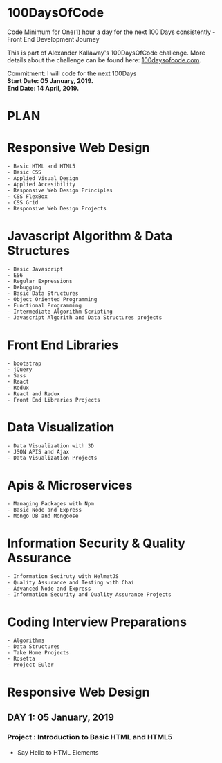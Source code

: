 # 100DaysOfCode
Code Minimum for One(1) hour a day for the next 100 Days consistently - Front End Development Journey

This is part of Alexander Kallaway's 100DaysOfCode challenge. More details about the challenge can be found here: <a href="100DaysOfCode.com">100daysofcode.com</a>.

Commitment: I will code for the next 100Days <br>
<strong>Start Date: 05 January, 2019.</strong><br>
<strong>End Date: 14 April, 2019.</strong>

# PLAN

  # Responsive Web Design
    - Basic HTML and HTML5
    - Basic CSS
    - Applied Visual Design
    - Applied Accesibility
    - Responsive Web Design Principles
    - CSS FlexBox
    - CSS Grid
    - Responsive Web Design Projects


  # Javascript Algorithm & Data Structures
    - Basic Javascript
    - ES6
    - Regular Expressions
    - Debugging
    - Basic Data Structures
    - Object Oriented Programming
    - Functional Programming
    - Intermediate Algorithm Scripting
    - Javascript Algorith and Data Structures projects


  # Front End Libraries
    - bootstrap
    - jQuery
    - Sass
    - React
    - Redux
    - React and Redux
    - Front End Libraries Projects


  # Data Visualization
    - Data Visualization with 3D
    - JSON APIS and Ajax
    - Data Visualization Projects


  # Apis & Microservices
    - Managing Packages with Npm
    - Basic Node and Express
    - Mongo DB and Mongoose


  # Information Security & Quality Assurance
    - Information Seciruty with HelmetJS
    - Quality Assurance and Testing with Chai
    - Advanced Node and Express
    - Information Security and Quality Assurance Projects


  # Coding Interview Preparations
    - Algorithms
    - Data Structures
    - Take Home Projects
    - Rosetta
    - Project Euler
  
  <h1>Responsive Web Design</h1>
     <h2>DAY 1: 05 January, 2019</h2>
     <h3>Project : Introduction to Basic HTML and HTML5</h3>
         <ul>
             <li>Say Hello to HTML Elements</li>
         </ul>
    